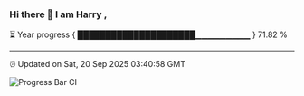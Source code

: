 ### Hi there 👋 I am Harry , 

⏳ Year progress { █████████████████████▁▁▁▁▁▁▁▁▁ } 71.82 %

---

⏰ Updated on Sat, 20 Sep 2025 03:40:58 GMT

![Progress Bar CI](https://github.com/duykhang68/duykhang68/workflows/Progress%20Bar%20CI/badge.svg)
